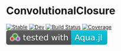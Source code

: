# ConvolutionalClosure

[![Stable](https://img.shields.io/badge/docs-stable-blue.svg)](https://agdestein.github.io/ConvolutionalClosure.jl/stable/)
[![Dev](https://img.shields.io/badge/docs-dev-blue.svg)](https://agdestein.github.io/ConvolutionalClosure.jl/dev/)
[![Build Status](https://github.com/agdestein/ConvolutionalClosure.jl/actions/workflows/CI.yml/badge.svg?branch=main)](https://github.com/agdestein/ConvolutionalClosure.jl/actions/workflows/CI.yml?query=branch%3Amain)
[![Coverage](https://codecov.io/gh/agdestein/ConvolutionalClosure.jl/branch/main/graph/badge.svg)](https://codecov.io/gh/agdestein/ConvolutionalClosure.jl)
[![Aqua QA](https://raw.githubusercontent.com/JuliaTesting/Aqua.jl/master/badge.svg)](https://github.com/JuliaTesting/Aqua.jl)

